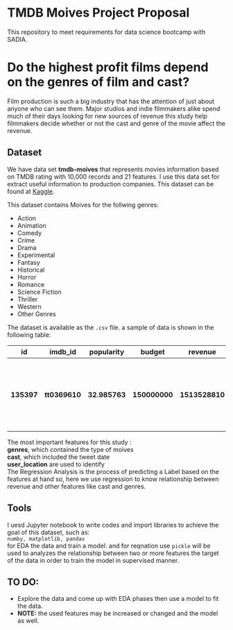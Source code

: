 # TMDB Moives Project Proposal 

This repository to meet requirements for data science bootcamp with SADIA.


# Do the highest profit films depend on the genres of film and cast?

 Film production is such a big industry that has the attention of just about anyone who can see them.
 Major studios and indie filmmakers alike spend much of their days looking for new sources of revenue 
 this study help filmmakers decide whether or not the cast and genre of the movie affect the revenue.

## Dataset
We have data set **tmdb-moives** that represents movies information based on TMDB rating with 10,000 records
and 21 features. I use this data set for extract useful information to production companies.
This dataset can be found at [Kaggle](https://www.kaggle.com/tmdb/tmdb-movie-metadata).


This dataset contains Moives for the follwing genres:

- Action 
- Animation 
- Comedy 
- Crime 
- Drama 
- Experimental 
- Fantasy 
- Historical 
- Horror 
- Romance 
- Science Fiction 
- Thriller 
- Western 
- Other Genres

The dataset is available as the ```.csv``` file. a sample of data is shown in the following table:
<table width="100%">
 <tr>
  <th>id</th><th>imdb_id</th><th>popularity</th><th>budget</th><th>revenue</th><th>original_title</th><th>cast</th><th>homepage</th><th>director</th><th>tagline</th><th>keywords</th><th>overview</th><th>runtime</th><th>genres</th><th>production_companies</th><th>release_date</th><th>vote_count</th><th>vote_average</th><th>release_year</th><th>budget_adj</th><th>revenue_adj</th>
 </tr>
 <tr>
  <th>135397</th><th>tt0369610</th><th>32.985763</th><th>150000000</th><th>1513528810</th><th>Jurassic World</th><th>Chris Pratt|Bryce Dallas Howard|Irrfan Khan|Vi...</th><th>http://www.jurassicworld.com/</th><th>Colin Trevorrow</th><th>The park is open.</th><th>monster|dna|tyrannosaurus rex|velociraptor|island</th><th>Twenty-two years after the events of Jurassic ...</th><th>124</th><th>Action|Adventure|Science Fiction|Thriller</th><th>Universal Studios|Amblin Entertainment|Legenda...</th><th>6/9/15</th><th>5562</th><th>6.5</th><th>2015</th><th>1.379999e+08</th><th>1.392446e+09</th>
 </tr>
</table>


The most important features for this study :<br>
**genres**, which contained the type of moives <br>
**cast**, which included the tweet date <br>
**user_location** are used to identify <br>
The Regression Analysis is the process of predicting a Label based on the features at hand
so, here we use regression to know relationship between revenue and other features like cast and genres.


## Tools
I uesd Jupyter notebook to write codes and import libraries to achieve the goal of this dataset, such as:<br>
```numby, matplotlib, pandas``` <br>
for EDA the data and train a model.
 and for reqnation use  ```pickle``` will be used to analyzes the relationship between two or more features
 the target of the data in order to train the model in supervised manner. 

## **TO DO**: 
- Explore the data and come up with EDA phases then use a model to fit the data.  
- **NOTE:** the used features may be increased or changed and the model as well. 

